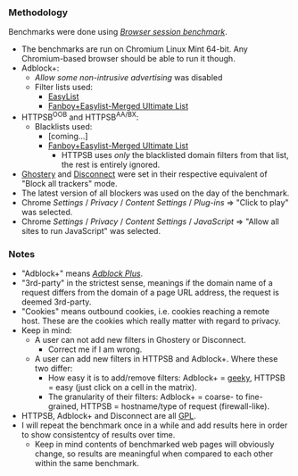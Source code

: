### Methodology

Benchmarks were done using [*Browser session benchmark*](https://github.com/gorhill/sessbench).

- The benchmarks are run on Chromium Linux Mint 64-bit. Any Chromium-based browser should be able to run it though.
- Adblock+:
    * _Allow some non-intrusive advertising_ was disabled
    * Filter lists used:
        - [EasyList](https://easylist-downloads.adblockplus.org/easylist.txt)
        - [Fanboy+Easylist-Merged Ultimate List](http://www.fanboy.co.nz/filters.html)
- HTTPSB<sup>OOB</sup> and HTTPSB<sup>AA/BX</sup>:
    * Blacklists used:
        - [coming...]
        - [Fanboy+Easylist-Merged Ultimate List](http://www.fanboy.co.nz/filters.html)
            * HTTPSB uses _only_ the blacklisted domain filters from that list, the rest is entirely ignored.
- [Ghostery](http://www.ghostery.com/) and [Disconnect](https://disconnect.me/) were set in their respective equivalent of "Block all trackers" mode.
- The latest version of all blockers was used on the day of the benchmark.
- Chrome *Settings* / *Privacy* / *Content Settings* / *Plug-ins* => "Click to play" was selected.
- Chrome *Settings* / *Privacy* / *Content Settings* / *JavaScript* => "Allow all sites to run JavaScript" was selected.

### Notes
- "Adblock+" means [*Adblock Plus*](https://adblockplus.org/).
- "3rd-party" in the strictest sense, meanings if the domain name of a request differs from the domain of a page URL address, the request is deemed 3rd-party.
- "Cookies" means outbound cookies, i.e. cookies reaching a remote host. These are the cookies which really matter with regard to privacy.
- Keep in mind:
    * A user can not add new filters in Ghostery or Disconnect.
        - Correct me if I am wrong.
    * A user can add new filters in HTTPSB and Adblock+. Where these two differ:
        - How easy it is to add/remove filters: Adblock+ = [geeky](https://adblockplus.org/en/filters), HTTPSB = easy (just click on a cell in the matrix).
        - The granularity of their filters: Adblock+ = coarse- to fine-grained, HTTPSB = hostname/type of request (firewall-like).
- HTTPSB, Adblock+ and Disconnect are all [GPL](http://en.wikipedia.org/wiki/GNU_General_Public_License).
- I will repeat the benchmark once in a while and add results here in order to show consistentcy of results over time.
    * Keep in mind contents of benchmarked web pages will obviously change, so results are meaningful when compared to each other within the same benchmark.
